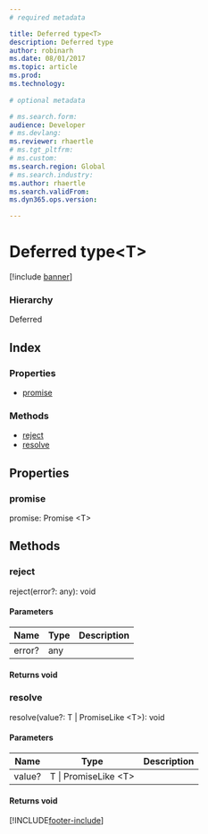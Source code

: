 ```yaml
---
# required metadata

title: Deferred type<T>
description: Deferred type
author: robinarh
ms.date: 08/01/2017
ms.topic: article
ms.prod: 
ms.technology: 
  
# optional metadata

# ms.search.form:
audience: Developer
# ms.devlang: 
ms.reviewer: rhaertle
# ms.tgt_pltfrm: 
# ms.custom:
ms.search.region: Global
# ms.search.industry: 
ms.author: rhaertle
ms.search.validFrom:
ms.dyn365.ops.version:

---
```


# Deferred type&lt;T&gt;

[!include [banner](../../../../includes/banner.md)]

### Hierarchy

Deferred <br>

## Index

### Properties

* [promise](defer-ideferred.md#promise)

### Methods

* [reject](defer-ideferred.md#reject)
* [resolve](defer-ideferred.md#resolve)

## Properties

### promise

promise: Promise &lt;T&gt;




## Methods

### reject


reject(error?: any): void




#### Parameters

| Name | Type | Description |
| ---- | ---- | ----------- |
| error?|any||

#### Returns void

### resolve


resolve(value?: T &#124; PromiseLike &lt;T&gt;): void




#### Parameters

| Name | Type | Description |
| ---- | ---- | ----------- |
| value?|T &#124; PromiseLike &lt;T&gt;||

#### Returns void



[!INCLUDE[footer-include](../../../../../../includes/footer-banner.md)]